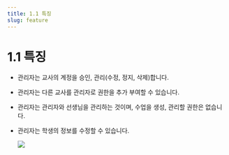 ```yaml
---
title: 1.1 특징
slug: feature
---
```

# 1.1 특징

* 관리자는 교사의 계정을 승인, 관리(수정, 정지, 삭제)합니다.
* 관리자는 다른 교사를 관리자로 권한을 추가 부여할 수 있습니다. 
* 관리자는 관리자와 선생님을 관리하는 것이며, 수업을 생성, 관리할 권한은 없습니다. 
* 관리자는 학생의 정보를 수정할 수 있습니다.

  ![](/img/manager_1-1.jpg)
